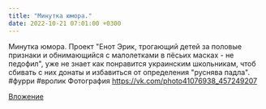 ```yaml
---
title: "Минутка юмора."
date: 2022-10-21 07:01:00 +0300
---
```


Минутка юмора.
Проект "Енот Эрик, трогающий детей за половые признаки и обнимающийся с малолетками в пёсьих масках - не педофил", уже не знает как понравится украинским школьникам, чтоб сбивать с них донаты и избавиться от определения "руснява падла".
#фурри #вролик
Фотография
https://vk.com/photo41076938_457249207

[Вложение](https://vk.com/photo41076938_457249207)
